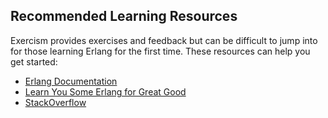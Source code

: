 ## Recommended Learning Resources

Exercism provides exercises and feedback but can be difficult to jump into for those learning Erlang for the first time. These resources can help you get started:

* [Erlang Documentation](http://www.erlang.org/doc.html)
* [Learn You Some Erlang for Great Good](http://learnyousomeerlang.com)
* [StackOverflow](http://stackoverflow.com/)
